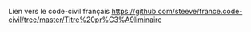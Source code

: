 Lien vers le code-civil français
https://github.com/steeve/france.code-civil/tree/master/Titre%20pr%C3%A9liminaire


